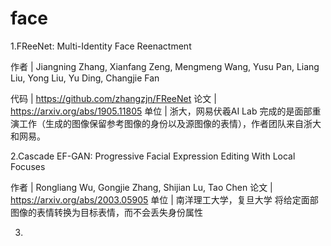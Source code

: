 # face
1.FReeNet: Multi-Identity Face Reenactment

作者 | Jiangning Zhang, Xianfang Zeng, Mengmeng Wang, Yusu Pan, Liang Liu, Yong Liu, Yu Ding, Changjie Fan

代码 | https://github.com/zhangzjn/FReeNet
论文 | https://arxiv.org/abs/1905.11805
单位 | 浙大，网易伏羲AI Lab
完成的是面部重演工作（生成的图像保留参考图像的身份以及源图像的表情），作者团队来自浙大和网易。


2.Cascade EF-GAN: Progressive Facial Expression Editing With Local Focuses

作者 | Rongliang Wu, Gongjie Zhang, Shijian Lu, Tao Chen
论文 | https://arxiv.org/abs/2003.05905
单位 | 南洋理工大学，复旦大学
将给定面部图像的表情转换为目标表情，而不会丢失身份属性

3.
